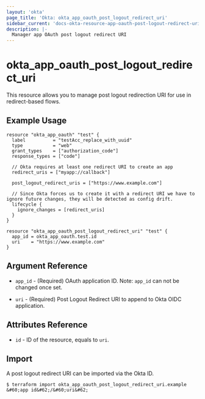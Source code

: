 ```yaml
---
layout: 'okta'
page_title: 'Okta: okta_app_oauth_post_logout_redirect_uri'
sidebar_current: 'docs-okta-resource-app-oauth-post-logout-redirect-uri'
description: |-
  Manager app OAuth post logout redirect URI
---
```


# okta_app_oauth_post_logout_redirect_uri

This resource allows you to manage post logout redirection URI for use in redirect-based flows.

## Example Usage

```hcl
resource "okta_app_oauth" "test" {
  label          = "testAcc_replace_with_uuid"
  type           = "web"
  grant_types    = ["authorization_code"]
  response_types = ["code"]

  // Okta requires at least one redirect URI to create an app
  redirect_uris = ["myapp://callback"]
  
  post_logout_redirect_uris = ["https://www.example.com"]

  // Since Okta forces us to create it with a redirect URI we have to ignore future changes, they will be detected as config drift.
  lifecycle {
    ignore_changes = [redirect_uris]
  }
}

resource "okta_app_oauth_post_logout_redirect_uri" "test" {
  app_id = okta_app_oauth.test.id
  uri    = "https://www.example.com"
}
```

## Argument Reference

- `app_id` - (Required) OAuth application ID. Note: `app_id` can not be changed once set.

- `uri` - (Required) Post Logout Redirect URI to append to Okta OIDC application.

## Attributes Reference

- `id` - ID of the resource, equals to `uri`.

## Import

A post logout redirect URI can be imported via the Okta ID.

```
$ terraform import okta_app_oauth_post_logout_redirect_uri.example &#60;app id&#62;/&#60;uri&#62;
```
